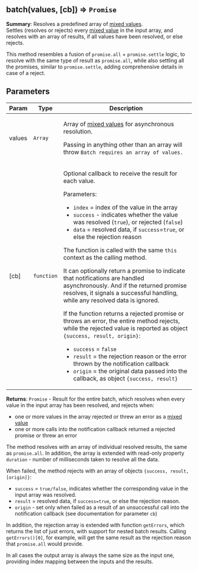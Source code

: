 <a name="batch"></a>
## batch(values, [cb]) ⇒ <code>Promise</code>
**Summary**: Resolves a predefined array of <a href="https://github.com/vitaly-t/spex/wiki/Mixed-Values">mixed values</a>.  
Settles (resolves or rejects) every <a href="https://github.com/vitaly-t/spex/wiki/Mixed-Values">mixed value</a> in the input array, and resolveswith an array of results, if all values have been resolved, or else rejects.This method resembles a fusion of `promise.all` + `promise.settle` logic, to resolve withthe same type of result as `promise.all`, while also settling all the promises, similar to`promise.settle`, adding comprehensive details in case of a reject.

## Parameters
<table>
  <thead>
    <tr>
      <th>Param</th><th>Type</th><th>Description</th>
    </tr>
  </thead>
  <tbody>
<tr>
    <td>values</td><td><code>Array</code></td><td><p>Array of <a href="https://github.com/vitaly-t/spex/wiki/Mixed-Values">mixed values</a> for asynchronous resolution.</p>
<p>Passing in anything other than an array will throw <code>Batch requires an array of values.</code></p>
</td>
    </tr><tr>
    <td>[cb]</td><td><code>function</code></td><td><p>Optional callback to receive the result for each value.</p>
<p>Parameters:</p>
<ul>
<li><code>index</code> = index of the value in the array</li>
<li><code>success</code> - indicates whether the value was resolved (<code>true</code>), or rejected (<code>false</code>)</li>
<li><code>data</code> = resolved data, if <code>success</code>=<code>true</code>, or else the rejection reason</li>
</ul>
<p>The function is called with the same <code>this</code> context as the calling method.</p>
<p>It can optionally return a promise to indicate that notifications are handled asynchronously.
And if the returned promise resolves, it signals a successful handling, while any resolved
data is ignored.</p>
<p>If the function returns a rejected promise or throws an error, the entire method rejects,
while the rejected value is reported as object <code>{success, result, origin}</code>:</p>
<ul>
<li><code>success</code> = <code>false</code></li>
<li><code>result</code> = the rejection reason or the error thrown by the notification callback</li>
<li><code>origin</code> = the original data passed into the callback, as object <code>{success, result}</code></li>
</ul>
</td>
    </tr>  </tbody>
</table>

**Returns**: <code>Promise</code> - Result for the entire batch, which resolves when every value in the input array has been resolved,and rejects when: - one or more values in the array rejected or threw an error as a <a href="https://github.com/vitaly-t/spex/wiki/Mixed-Values">mixed value</a> - one or more calls into the notification callback returned a rejected promise or threw an errorThe method resolves with an array of individual resolved results, the same as `promise.all`.In addition, the array is extended with read-only property `duration` - number of millisecondstaken to resolve all the data.When failed, the method rejects with an array of objects `{success, result, [origin]}`: - `success` = `true/false`, indicates whether the corresponding value in the input array was resolved. - `result` = resolved data, if `success=true`, or else the rejection reason. - `origin` - set only when failed as a result of an unsuccessful call into the notification callback (see documentation for parameter `cb`)In addition, the rejection array is extended with function `getErrors`, which returns the list of justerrors, with support for nested batch results. Calling `getErrors()[0]`, for example, will get the sameresult as the rejection reason that `promise.all` would provide.In all cases the output array is always the same size as the input one, providing index mappingbetween the inputs and the results.  
